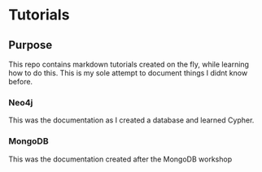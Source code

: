 # Tutorials

## Purpose

This repo contains markdown tutorials created on the fly, while learning how to do this.  This is my sole attempt to document things I didnt know before.

### Neo4j

This was the documentation as I created a database and learned Cypher.

### MongoDB

This was the documentation created after the MongoDB workshop 